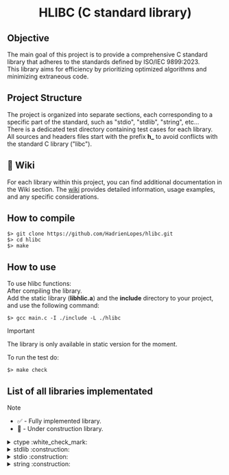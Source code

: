 <div align="center">

# HLIBC (C standard library)
</div>

## Objective
The main goal of this project is to provide a comprehensive C standard library that adheres to the standards defined by ISO/IEC 9899:2023.  
This library aims for efficiency by prioritizing optimized algorithms and minimizing extraneous code.

## Project Structure
The project is organized into separate sections, each corresponding to a specific part of the standard, such as "stdio", "stdlib", "string", etc...  
There is a dedicated test directory containing test cases for each library.  
All sources and headers files start with the prefix **h_** to avoid conflicts with the standard C library ("libc"). 


## :book: Wiki
For each library within this project, you can find additional documentation in the Wiki section. The [wiki](../../wiki) provides detailed information, usage examples, and any specific considerations.

## How to compile
```fish
$> git clone https://github.com/HadrienLopes/hlibc.git
$> cd hlibc
$> make
```

## How to use
To use hlibc functions:  
After compiling the library.  
Add the static library (**libhlic.a**) and the **include** directory to your project, and use the following command:

```fish
$> gcc main.c -I ./include -L ./hlibc
```
> [!IMPORTANT]
> The library is only available in static version for the moment.

To run the test do:
```fish
$> make check
```

## List of all libraries implementated
> [!NOTE]
> - :white_check_mark: - Fully implemented library.
> - :construction: - Under construction library.

<details>
<summary>ctype :white_check_mark:</summary>

```c++
int h_isalnum(int c);
```
```c++
int h_isalpha(int c);
```
```c++
int h_isblank(int c);
```
```c++
int h_iscntrl(int c);
```
```c++
int h_isdigit(int c);
```
```c++
int h_isgraph(int c);
```
```c++
int h_islower(int c);
```
```c++
int h_isprint(int c);
```
```c++
int h_ispunct(int c);
```
```c++
int h_isspace(int c);
```
```c++
int h_isupper(int c);
```
```c++
int h_isxdigit(int c);
```
```c++
int h_tolower(int c);
```
```c++
int h_toupper(int c);
```
</details>


<details>
<summary>stdlib :construction:</summary>

```c++
int  h_atoi(const char *nptr);
```
</details>

<details>
<summary>stdio :construction:</summary>

```c++
int h_printf(const char * restrict format, ...);
```
</details>

<details>
<summary>string :construction:</summary>

```c++
char	*h_strcat(char * restrict s1, const char * restrict s2);
```

```c++
int     h_strcmp(const char *s1, const char *s2);
```

```c++
char	*h_strcpy(char * restrict s1, const char * restrict s2);
```

```c++
char	*h_strdup(const char *s);
```

```c++
size_t	h_strlen(const char *s);
```

```c++
char	*h_strncat(char * restrict s1, const char * restrict s2, size_t n);
```

```c++
char	*h_strncpy(char * restrict s1, const char * restrict s2, size_t n);
```

```c++
char	*h_strndup(const char *s, size_t size);
```

```c++
char	*h_strstr(char *s1, const char *s2);
```

```c++
char	*h_strchr(char *s, int c);
```


```c++
void	*h_memccpy(void *dest, const void *src, int c, size_t n);
```

```c++
void	*h_memchr(const void *s, int c, size_t n);
```

```c++
int    h_memcmp(const void *s1, const void *s2, size_t n);
```

```c++
void	*h_memcpy(void *dest, const void *src, size_t n);
```

```c++
void	*h_memmove(void *dest, const void *src, size_t n);
```

```c++
void  *h_memset(void *s, int c, size_t n);
```
</details>
